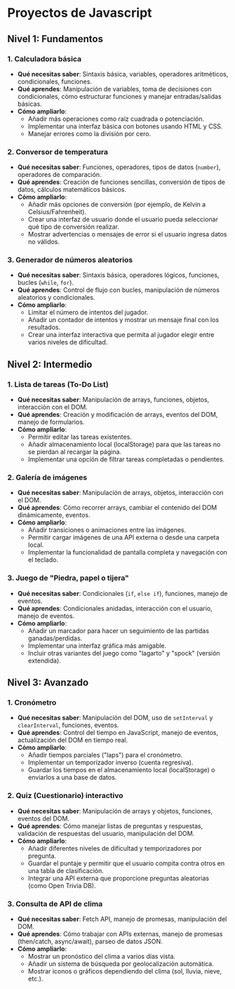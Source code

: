 # Proyectos de Javascript

## Nivel 1: Fundamentos

### 1. **Calculadora básica**

- **Qué necesitas saber**: Sintaxis básica, variables, operadores aritméticos, condicionales, funciones.
- **Qué aprendes**: Manipulación de variables, toma de decisiones con condicionales, cómo estructurar funciones y manejar entradas/salidas básicas.
- **Cómo ampliarlo**:
  - Añadir más operaciones como raíz cuadrada o potenciación.
  - Implementar una interfaz básica con botones usando HTML y CSS.
  - Manejar errores como la división por cero.

### 2. **Conversor de temperatura**

- **Qué necesitas saber**: Funciones, operadores, tipos de datos (`number`), operadores de comparación.
- **Qué aprendes**: Creación de funciones sencillas, conversión de tipos de datos, cálculos matemáticos básicos.
- **Cómo ampliarlo**:
  - Añadir más opciones de conversión (por ejemplo, de Kelvin a Celsius/Fahrenheit).
  - Crear una interfaz de usuario donde el usuario pueda seleccionar qué tipo de conversión realizar.
  - Mostrar advertencias o mensajes de error si el usuario ingresa datos no válidos.

### 3. **Generador de números aleatorios**

- **Qué necesitas saber**: Sintaxis básica, operadores lógicos, funciones, bucles (`while`, `for`).
- **Qué aprendes**: Control de flujo con bucles, manipulación de números aleatorios y condicionales.
- **Cómo ampliarlo**:
  - Limitar el número de intentos del jugador.
  - Añadir un contador de intentos y mostrar un mensaje final con los resultados.
  - Crear una interfaz interactiva que permita al jugador elegir entre varios niveles de dificultad.

## Nivel 2: Intermedio

### 1. **Lista de tareas (To-Do List)**

- **Qué necesitas saber**: Manipulación de arrays, funciones, objetos, interacción con el DOM.
- **Qué aprendes**: Creación y modificación de arrays, eventos del DOM, manejo de formularios.
- **Cómo ampliarlo**:
  - Permitir editar las tareas existentes.
  - Añadir almacenamiento local (localStorage) para que las tareas no se pierdan al recargar la página.
  - Implementar una opción de filtrar tareas completadas o pendientes.

### 2. **Galería de imágenes**

- **Qué necesitas saber**: Manipulación de arrays, objetos, interacción con el DOM.
- **Qué aprendes**: Cómo recorrer arrays, cambiar el contenido del DOM dinámicamente, eventos.
- **Cómo ampliarlo**:
  - Añadir transiciones o animaciones entre las imágenes.
  - Permitir cargar imágenes de una API externa o desde una carpeta local.
  - Implementar la funcionalidad de pantalla completa y navegación con el teclado.

### 3. **Juego de "Piedra, papel o tijera"**

- **Qué necesitas saber**: Condicionales (`if`, `else if`), funciones, manejo de eventos.
- **Qué aprendes**: Condicionales anidadas, interacción con el usuario, manejo de eventos.
- **Cómo ampliarlo**:
  - Añadir un marcador para hacer un seguimiento de las partidas ganadas/perdidas.
  - Implementar una interfaz gráfica más amigable.
  - Incluir otras variantes del juego como "lagarto" y "spock" (versión extendida).

## Nivel 3: Avanzado

### 1. **Cronómetro**

- **Qué necesitas saber**: Manipulación del DOM, uso de `setInterval` y `clearInterval`, funciones, eventos.
- **Qué aprendes**: Control del tiempo en JavaScript, manejo de eventos, actualización del DOM en tiempo real.
- **Cómo ampliarlo**:
  - Añadir tiempos parciales ("laps") para el cronómetro.
  - Implementar un temporizador inverso (cuenta regresiva).
  - Guardar los tiempos en el almacenamiento local (localStorage) o enviarlos a una base de datos.

### 2. **Quiz (Cuestionario) interactivo**

- **Qué necesitas saber**: Manipulación de arrays y objetos, funciones, eventos del DOM.
- **Qué aprendes**: Cómo manejar listas de preguntas y respuestas, validación de respuestas del usuario, manipulación del DOM.
- **Cómo ampliarlo**:
  - Añadir diferentes niveles de dificultad y temporizadores por pregunta.
  - Guardar el puntaje y permitir que el usuario compita contra otros en una tabla de clasificación.
  - Integrar una API externa que proporcione preguntas aleatorias (como Open Trivia DB).

### 3. **Consulta de API de clima**

- **Qué necesitas saber**: Fetch API, manejo de promesas, manipulación del DOM.
- **Qué aprendes**: Cómo trabajar con APIs externas, manejo de promesas (then/catch, async/await), parseo de datos JSON.
- **Cómo ampliarlo**:
  - Mostrar un pronóstico del clima a varios días vista.
  - Añadir un sistema de búsqueda por geolocalización automática.
  - Mostrar iconos o gráficos dependiendo del clima (sol, lluvia, nieve, etc.).

